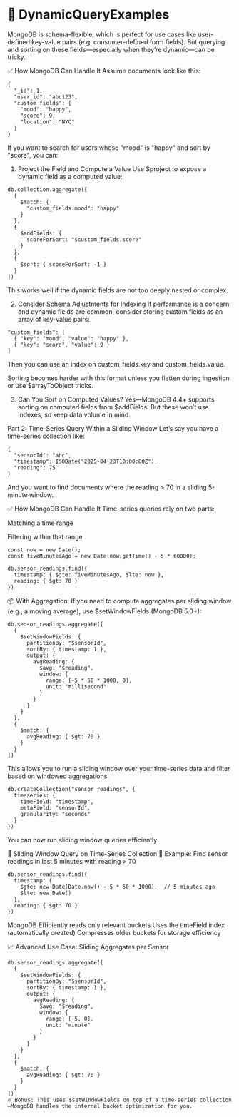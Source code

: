 # 🧠 DynamicQueryExamples
MongoDB is schema-flexible, which is perfect for use cases like user-defined key-value pairs (e.g. consumer-defined form fields). But querying and sorting on these fields—especially when they’re dynamic—can be tricky.

✅ How MongoDB Can Handle It
Assume documents look like this:
```
{
  "_id": 1,
  "user_id": "abc123",
  "custom_fields": {
    "mood": "happy",
    "score": 9,
    "location": "NYC"
  }
}
```
If you want to search for users whose "mood" is "happy" and sort by "score", you can:

1. Project the Field and Compute a Value
Use $project to expose a dynamic field as a computed value:
```
db.collection.aggregate([
  {
    $match: {
      "custom_fields.mood": "happy"
    }
  },
  {
    $addFields: {
      scoreForSort: "$custom_fields.score"
    }
  },
  {
    $sort: { scoreForSort: -1 }
  }
])
```
This works well if the dynamic fields are not too deeply nested or complex.

2. Consider Schema Adjustments for Indexing
If performance is a concern and dynamic fields are common, consider storing custom fields as an array of key-value pairs:
```
"custom_fields": [
  { "key": "mood", "value": "happy" },
  { "key": "score", "value": 9 }
]
```
Then you can use an index on custom_fields.key and custom_fields.value.

Sorting becomes harder with this format unless you flatten during ingestion or use $arrayToObject tricks.

3. Can You Sort on Computed Values?
Yes—MongoDB 4.4+ supports sorting on computed fields from $addFields. But these won’t use indexes, so keep data volume in mind.

Part 2: Time-Series Query Within a Sliding Window
Let’s say you have a time-series collection like:
```
{
  "sensorId": "abc",
  "timestamp": ISODate("2025-04-23T10:00:00Z"),
  "reading": 75
}
```
And you want to find documents where the reading > 70 in a sliding 5-minute window.

✅ How MongoDB Can Handle It
Time-series queries rely on two parts:

Matching a time range

Filtering within that range
```
const now = new Date();
const fiveMinutesAgo = new Date(now.getTime() - 5 * 60000);

db.sensor_readings.find({
  timestamp: { $gte: fiveMinutesAgo, $lte: now },
  reading: { $gt: 70 }
})
```
📦 With Aggregation:
If you need to compute aggregates per sliding window (e.g., a moving average), use $setWindowFields (MongoDB 5.0+):
```
db.sensor_readings.aggregate([
  {
    $setWindowFields: {
      partitionBy: "$sensorId",
      sortBy: { timestamp: 1 },
      output: {
        avgReading: {
          $avg: "$reading",
          window: {
            range: [-5 * 60 * 1000, 0],
            unit: "millisecond"
          }
        }
      }
    }
  },
  {
    $match: {
      avgReading: { $gt: 70 }
    }
  }
])
```
This allows you to run a sliding window over your time-series data and filter based on windowed aggregations.
```
db.createCollection("sensor_readings", {
  timeseries: {
    timeField: "timestamp",
    metaField: "sensorId",
    granularity: "seconds"
  }
})
```
You can now run sliding window queries efficiently:

🔁 Sliding Window Query on Time-Series Collection
🔎 Example: Find sensor readings in last 5 minutes with reading > 70
```
db.sensor_readings.find({
  timestamp: {
    $gte: new Date(Date.now() - 5 * 60 * 1000),  // 5 minutes ago
    $lte: new Date()
  },
  reading: { $gt: 70 }
})
```
MongoDB Efficiently reads only relevant buckets
Uses the timeField index (automatically created)
Compresses older buckets for storage efficiency

📈 Advanced Use Case: Sliding Aggregates per Sensor
```
db.sensor_readings.aggregate([
  {
    $setWindowFields: {
      partitionBy: "$sensorId",
      sortBy: { timestamp: 1 },
      output: {
        avgReading: {
          $avg: "$reading",
          window: {
            range: [-5, 0],
            unit: "minute"
          }
        }
      }
    }
  },
  {
    $match: {
      avgReading: { $gt: 70 }
    }
  }
])
🔥 Bonus: This uses $setWindowFields on top of a time-series collection—MongoDB handles the internal bucket optimization for you.

